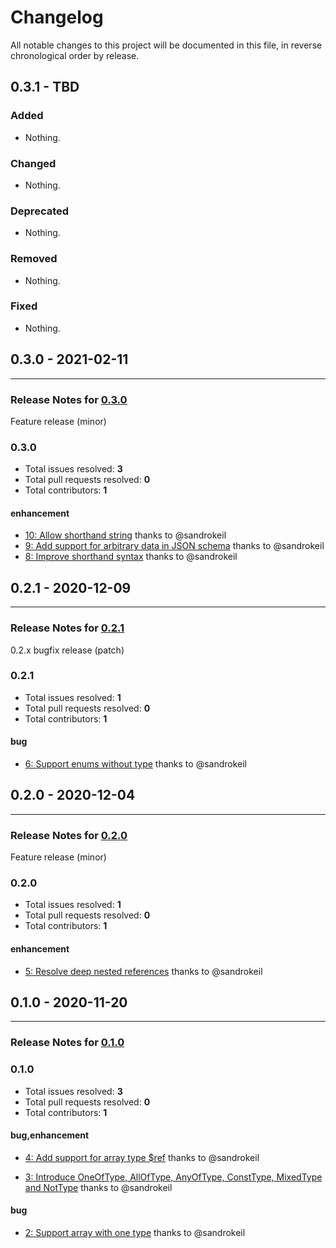 # Changelog

All notable changes to this project will be documented in this file, in reverse chronological order by release.


## 0.3.1 - TBD

### Added

- Nothing.

### Changed

- Nothing.

### Deprecated

- Nothing.

### Removed

- Nothing.

### Fixed

- Nothing.

## 0.3.0 - 2021-02-11


-----

### Release Notes for [0.3.0](https://github.com/open-code-modeling/json-schema-to-php/milestone/6)

Feature release (minor)

### 0.3.0

- Total issues resolved: **3**
- Total pull requests resolved: **0**
- Total contributors: **1**

#### enhancement

 - [10: Allow shorthand string](https://github.com/open-code-modeling/json-schema-to-php/issues/10) thanks to @sandrokeil
 - [9: Add support for arbitrary data in JSON schema](https://github.com/open-code-modeling/json-schema-to-php/issues/9) thanks to @sandrokeil
 - [8: Improve shorthand syntax](https://github.com/open-code-modeling/json-schema-to-php/issues/8) thanks to @sandrokeil

## 0.2.1 - 2020-12-09


-----

### Release Notes for [0.2.1](https://github.com/open-code-modeling/json-schema-to-php/milestone/5)

0.2.x bugfix release (patch)

### 0.2.1

- Total issues resolved: **1**
- Total pull requests resolved: **0**
- Total contributors: **1**

#### bug

 - [6: Support enums without type](https://github.com/open-code-modeling/json-schema-to-php/issues/6) thanks to @sandrokeil

## 0.2.0 - 2020-12-04


-----

### Release Notes for [0.2.0](https://github.com/open-code-modeling/json-schema-to-php/milestone/3)

Feature release (minor)

### 0.2.0

- Total issues resolved: **1**
- Total pull requests resolved: **0**
- Total contributors: **1**

#### enhancement

 - [5: Resolve deep nested references](https://github.com/open-code-modeling/json-schema-to-php/issues/5) thanks to @sandrokeil

## 0.1.0 - 2020-11-20


-----

### Release Notes for [0.1.0](https://github.com/open-code-modeling/json-schema-to-php/milestone/1)



### 0.1.0

- Total issues resolved: **3**
- Total pull requests resolved: **0**
- Total contributors: **1**

#### bug,enhancement

 - [4: Add support for array type $ref](https://github.com/open-code-modeling/json-schema-to-php/issues/4) thanks to @sandrokeil

 - [3: Introduce OneOfType, AllOfType, AnyOfType, ConstType, MixedType and NotType](https://github.com/open-code-modeling/json-schema-to-php/issues/3) thanks to @sandrokeil

#### bug

 - [2: Support array with one type](https://github.com/open-code-modeling/json-schema-to-php/issues/2) thanks to @sandrokeil

